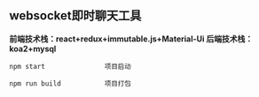 ## websocket即时聊天工具 ##

**前端技术栈：react+redux+immutable.js+Material-Ui
后端技术栈：koa2+mysql**

    npm start               项目启动
    
    npm run build           项目打包
    
